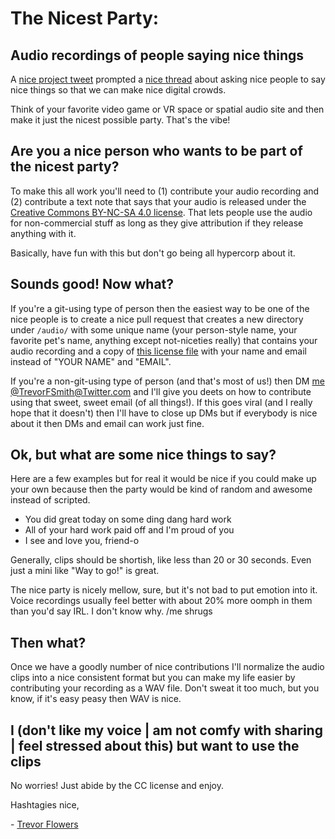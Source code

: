 # The Nicest Party:

## Audio recordings of people saying nice things

A [nice project tweet](https://twitter.com/DaniGatunes/status/1384700454626594817) prompted a [nice thread](https://twitter.com/TrevorFSmith/status/1384701449238573057) about asking nice people to say nice things so that we can make nice digital crowds.

Think of your favorite video game or VR space or spatial audio site and then make it just the nicest possible party. That's the vibe!

## Are you a nice person who wants to be part of the nicest party?

To make this all work you'll need to (1) contribute your audio recording and (2) contribute a text note that says that your audio is released under the [Creative Commons BY-NC-SA 4.0 license](https://creativecommons.org/licenses/by-nc-sa/4.0/). That lets people use the audio for non-commercial stuff as long as they give attribution if they release anything with it.

Basically, have fun with this but don't go being all hypercorp about it.

## Sounds good! Now what?

If you're a git-using type of person then the easiest way to be one of the nice people is to create a nice pull request that creates a new directory under `/audio/` with some unique name (your person-style name, your favorite pet's name, anything except not-niceties really) that contains your audio recording and a copy of [this license file](https://raw.githubusercontent.com/TrevorFSmith/the-nicest-party/main/template-license.md) with your name and email instead of "YOUR NAME" and "EMAIL".

If you're a non-git-using type of person (and that's most of us!) then DM [me @TrevorFSmith@Twitter.com](https://twitter.com/TrevorFSmith) and I'll give you deets on how to contribute using that sweet, sweet email (of all things!). If this goes viral (and I really hope that it doesn't) then I'll have to close up DMs but if everybody is nice about it then DMs and email can work just fine.

## Ok, but what are some nice things to say?

Here are a few examples but for real it would be nice if you could make up your own because then the party would be kind of random and awesome instead of scripted.

- You did great today on some ding dang hard work
- All of your hard work paid off and I'm proud of you
- I see and love you, friend-o

Generally, clips should be shortish, like less than 20 or 30 seconds. Even just a mini like "Way to go!" is great.

The nice party is nicely mellow, sure, but it's not bad to put emotion into it. Voice recordings usually feel better with about 20% more oomph in them than you'd say IRL. I don't know why. /me shrugs

## Then what?

Once we have a goodly number of nice contributions I'll normalize the audio clips into a nice consistent format but you can make my life easier by contributing your recording as a WAV file. Don't sweat it too much, but you know, if it's easy peasy then WAV is nice.

## I (don't like my voice | am not comfy with sharing | feel stressed about this) but want to use the clips

No worries! Just abide by the CC license and enjoy.

Hashtagies nice,

\- [Trevor Flowers](https://trevor.smith.name/)
